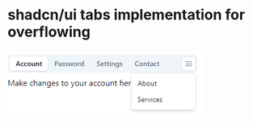 # shadcn/ui tabs implementation for overflowing

![alt text](https://github.com/cihad/shadcn-ui-overflow-tabs/blob/main/doc/Capture.png?raw=true)
